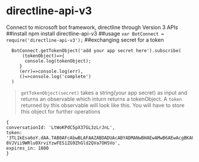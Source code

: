 # directline-api-v3
Connect to microsoft bot framework, directline through Version 3 APIs
##install
npm install directline-api-v3
##usage
```var BotConnect = require('directline-api-v3');```
##exchanging secret for a token
```
  BotConnect.getTokenObject('add your app secret here').subscribe(
      (tokenObject)=>{
       console.log(tokenObject);
     }
     (err)=>console.log(err),
     ()=>console.log('complete')
  )
  ```
  >`getTokenObject(secret)` takes a string(your app secret) as input and returns an observable which inturn returns a tokenObject.
  > A `token` returned by this observable will look like this. You will have to store this object for further operations
  ```
{ 
  conversationId: 'LtWoKPdC5pX37GL3zLrJnL',
  token: '3TL1kEsa6oY.dAA.TAB0AFcAbwBLAFAAZABDADUAcABYADMANwBHAEwAMwB6AEwAcgBKAG4ATAA.c93vfLV60gE.B8BJw8P6s60.O-8VJVii9WRlu0XrviYzwFES1ZG9ZhGld2QVa7OHSVo',
  expires_in: 1800 
  }
  ```

